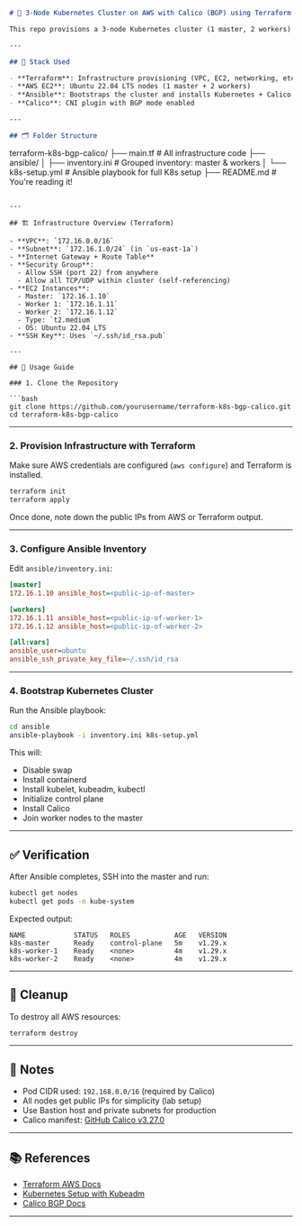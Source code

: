 ```markdown
# 🚀 3-Node Kubernetes Cluster on AWS with Calico (BGP) using Terraform & Ansible

This repo provisions a 3-node Kubernetes cluster (1 master, 2 workers) on AWS in a **single availability zone** using **Terraform** and **Ansible**. The cluster uses **Calico** for networking with **BGP** enabled.

---

## 🔧 Stack Used

- **Terraform**: Infrastructure provisioning (VPC, EC2, networking, etc.)
- **AWS EC2**: Ubuntu 22.04 LTS nodes (1 master + 2 workers)
- **Ansible**: Bootstraps the cluster and installs Kubernetes + Calico
- **Calico**: CNI plugin with BGP mode enabled

---

## 🗂️ Folder Structure

```

terraform-k8s-bgp-calico/
├── main.tf                 # All infrastructure code
├── ansible/
│   ├── inventory.ini       # Grouped inventory: master & workers
│   └── k8s-setup.yml       # Ansible playbook for full K8s setup
├── README.md               # You're reading it!

````

---

## 🏗️ Infrastructure Overview (Terraform)

- **VPC**: `172.16.0.0/16`
- **Subnet**: `172.16.1.0/24` (in `us-east-1a`)
- **Internet Gateway + Route Table**
- **Security Group**:
  - Allow SSH (port 22) from anywhere
  - Allow all TCP/UDP within cluster (self-referencing)
- **EC2 Instances**:
  - Master: `172.16.1.10`
  - Worker 1: `172.16.1.11`
  - Worker 2: `172.16.1.12`
  - Type: `t2.medium`
  - OS: Ubuntu 22.04 LTS
- **SSH Key**: Uses `~/.ssh/id_rsa.pub`

---

## 🚀 Usage Guide

### 1. Clone the Repository

```bash
git clone https://github.com/yourusername/terraform-k8s-bgp-calico.git
cd terraform-k8s-bgp-calico
````

---

### 2. Provision Infrastructure with Terraform

Make sure AWS credentials are configured (`aws configure`) and Terraform is installed.

```bash
terraform init
terraform apply
```

Once done, note down the public IPs from AWS or Terraform output.

---

### 3. Configure Ansible Inventory

Edit `ansible/inventory.ini`:

```ini
[master]
172.16.1.10 ansible_host=<public-ip-of-master>

[workers]
172.16.1.11 ansible_host=<public-ip-of-worker-1>
172.16.1.12 ansible_host=<public-ip-of-worker-2>

[all:vars]
ansible_user=ubuntu
ansible_ssh_private_key_file=~/.ssh/id_rsa
```

---

### 4. Bootstrap Kubernetes Cluster

Run the Ansible playbook:

```bash
cd ansible
ansible-playbook -i inventory.ini k8s-setup.yml
```

This will:

* Disable swap
* Install containerd
* Install kubelet, kubeadm, kubectl
* Initialize control plane
* Install Calico
* Join worker nodes to the master

---

## ✅ Verification

After Ansible completes, SSH into the master and run:

```bash
kubectl get nodes
kubectl get pods -n kube-system
```

Expected output:

```
NAME            STATUS   ROLES           AGE   VERSION
k8s-master      Ready    control-plane   5m    v1.29.x
k8s-worker-1    Ready    <none>          4m    v1.29.x
k8s-worker-2    Ready    <none>          4m    v1.29.x
```

---

## 🧼 Cleanup

To destroy all AWS resources:

```bash
terraform destroy
```

---

## 📌 Notes

* Pod CIDR used: `192.168.0.0/16` (required by Calico)
* All nodes get public IPs for simplicity (lab setup)
* Use Bastion host and private subnets for production
* Calico manifest: [GitHub Calico v3.27.0](https://raw.githubusercontent.com/projectcalico/calico/v3.27.0/manifests/calico.yaml)

---

## 📚 References

* [Terraform AWS Docs](https://registry.terraform.io/providers/hashicorp/aws/latest/docs)
* [Kubernetes Setup with Kubeadm](https://kubernetes.io/docs/setup/production-environment/tools/kubeadm/)
* [Calico BGP Docs](https://docs.tigera.io/calico/latest/networking/bgp/bgp)

---